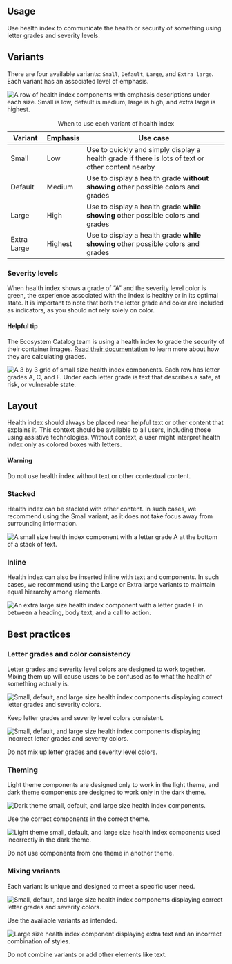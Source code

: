 <style>
  .list-flat {
    margin: 0;
    padding: 0;
    list-style: none;
  }
  rh-table caption {
    font-weight: var(--rh-font-weight-body-text-regular, 400);
    font-size: var(--rh-font-size-code-sm, 0.875rem);
  }
</style>

## Usage

Use health index to communicate the health or security of something using letter grades and severity levels.

## Variants

There are four available variants: `Small`, `Default`, `Large`, and `Extra large`. Each variant has an associated level of emphasis.


<uxdot-example width-adjustment="752px">
  <img src="{{ '../guidelines-variants.png' | url }}" alt="A row of health index components with emphasis descriptions under each size. Small is low, default is medium, large is high, and extra large is highest.">
</uxdot-example>

<rh-table>
  <table>
    <caption>When to use each variant of health index</caption>
    <thead>
      <tr>
        <th scope="col" data-label="Variant">Variant</th>
        <th scope="col" data-label="Emphasis">Emphasis</th>
        <th scope="col" data-label="Use case">Use case</th>
      </tr>
    </thead>
    <tbody>
      <tr>
        <td data-label="Variant">Small</td>
        <td data-label="Emphasis">Low</td>
        <td data-label="Use case">Use to quickly and simply display a health grade if there is lots of text or other content nearby</td>
      </tr>
      <tr>
        <td data-label="Variant">Default</td>
        <td data-label="Emphasis">Medium</td>
        <td data-label="Use case">Use to display a health grade <strong>without showing</strong> other possible colors and grades</td>
      </tr>
      <tr>
        <td data-label="Variant">Large</td>
        <td data-label="Emphasis">High</td>
        <td data-label="Use case">Use to display a health grade <strong>while showing</strong> other possible colors and grades</td>
      </tr>
      <tr>
        <td data-label="Variant">Extra Large</td>
        <td data-label="Emphasis">Highest</td>
        <td data-label="Use case">Use to display a health grade <strong>while showing</strong> other possible colors and grades</td>
      </tr>
    </tbody>
  </table>
</rh-table>


### Severity levels

When health index shows a grade of “A” and the severity level color is green, the experience associated with the index is healthy or in its optimal state. It is important to note that both the letter grade and color are included as indicators, as you should not rely solely on color.

<rh-alert state="info">
  <h4 slot="header">Helpful tip</h4>
  <p>The Ecosystem Catalog team is using a health index to grade the security of their container images. <a href="https://catalog.redhat.com/software/containers/openshift3/ose-pod/57ea8d029c624c035f96f424?architecture=amd64&image=630e82fc80cc9b32912f31e7&container-tabs=security">Read their documentation</a> to learn more about how they are calculating grades.</p>
</rh-alert>


<uxdot-example width-adjustment="640px">
  <img src="{{ '../guidelines-severity-levels.png' | url }}" alt="A 3 by 3 grid of small size health index components. Each row has letter grades A, C, and F. Under each letter grade is text that describes a safe, at risk, or vulnerable state.">
</uxdot-example>


## Layout

Health index should always be placed near helpful text or other content that explains it. This context should be available to all users, including those using assistive technologies. Without context, a user might interpret health index only as colored boxes with letters.

<rh-alert state="warning">
  <h4 slot="header">Warning</h4>
  <p>Do not use health index without text or other contextual content.</p>
</rh-alert>


### Stacked

Health index can be stacked with other content. In such cases, we recommend using the Small variant, as it does not take focus away from surrounding information.

<uxdot-example width-adjustment="120px">
  <img src="{{ '../guidelines-layout-stacked.png' | url }}" alt="A small size health index component with a letter grade A at the bottom of a stack of text.">
</uxdot-example>


### Inline

Health index can also be inserted inline with text and components. In such cases, we recommend using the Large or Extra large variants to maintain equal hierarchy among elements.

<uxdot-example width-adjustment="752px">
  <img src="{{ '../guidelines-layout-inline.png' | url }}" alt="An extra large size health index component with a letter grade F in between a heading, body text, and a call to action.">
</uxdot-example>


## Best practices

### Letter grades and color consistency

Letter grades and severity level colors are designed to work together. Mixing them up will cause users to be confused as to what the health of something actually is.

<div class="grid sm-two-columns">
  <uxdot-best-practice do>
    <uxdot-example color-palette="lightest" width-adjustment="176px" slot="image">
      <img src="{{ '../guidelines-best-practice-1-do.png' | url }}" alt="Small, default, and large size health index components displaying correct letter grades and severity colors.">
    </uxdot-example>
    <p>Keep letter grades and severity level colors consistent.</p>
  </uxdot-best-practice>

  <uxdot-best-practice dont>
    <uxdot-example color-palette="lightest" width-adjustment="176px" slot="image">
      <img src="{{ '../guidelines-best-practice-1-dont.png' | url }}" alt="Small, default, and large size health index components displaying incorrect letter grades and severity colors.">
    </uxdot-example>
    <p>Do not mix up letter grades and severity level colors.</p>
  </uxdot-best-practice>
</div>


### Theming

Light theme components are designed only to work in the light theme, and dark theme components are designed to work only in the dark theme.

<div class="grid sm-two-columns">
  <uxdot-best-practice do>
    <uxdot-example color-palette="darkest" width-adjustment="176px" slot="image">
      <img src="{{ '../guidelines-best-practice-2-do.png' | url }}" alt="Dark theme small, default, and large size health index components.">
    </uxdot-example>
    <p>Use the correct components in the correct theme.</p>
  </uxdot-best-practice>

  <uxdot-best-practice dont>
    <uxdot-example color-palette="darkest" width-adjustment="176px" slot="image">
      <img src="{{ '../guidelines-best-practice-2-dont.png' | url }}" alt="Light theme small, default, and large size health index components used incorrectly in the dark theme.">
    </uxdot-example>
    <p>Do not use components from one theme in another theme.</p>
  </uxdot-best-practice>
</div>


### Mixing variants

Each variant is unique and designed to meet a specific user need.

<div class="grid sm-two-columns">
  <uxdot-best-practice do>
    <uxdot-example color-palette="lightest" width-adjustment="176px" slot="image">
      <img src="{{ '../guidelines-best-practice-3-do.png' | url }}" alt="Small, default, and large size health index components displaying correct letter grades and severity colors.">
    </uxdot-example>
    <p>Use the available variants as intended.</p>
  </uxdot-best-practice>

  <uxdot-best-practice dont>
    <uxdot-example color-palette="lightest" width-adjustment="278px" slot="image">
      <img src="{{ '../guidelines-best-practice-3-dont.png' | url }}" alt="Large size health index component displaying extra text and an incorrect combination of styles.">
    </uxdot-example>
    <p>Do not combine variants or add other elements like text.</p>
  </uxdot-best-practice>
</div>